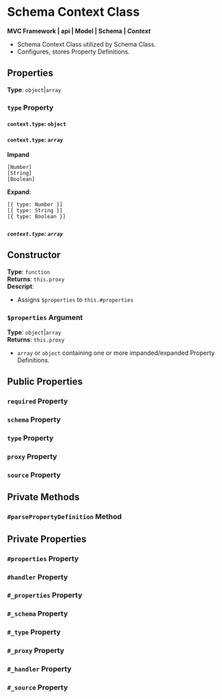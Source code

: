 # Schema Context Class
**MVC Framework \| api \| Model \| Schema \| *Context***  
 - Schema Context Class utilized by Schema Class.  
 - Configures, stores Property Definitions.  

## Properties
**Type**: `object`\|`array`
###  `type` Property
#### `context.type`: `object`  
#### `context.type`: `array`  
**Impand**
```
[Number]
[String]
[Boolean]
```
**Expand**:  
```
[{ type: Number }]
[{ type: String }]
[{ type: Boolean }]
```
#####
##### `context.type`: `array`  

## Constructor
**Type**: `function`  
**Returns**: `this.proxy`  
**Descript**:  
 - Assigns `$properties` to `this.#properties`
### `$properties` Argument
**Type**: `object`\|`array`  
**Returns**:  `this.proxy`  
 - `array` or `object` containing one or more impanded/expanded Property Definitions.  

## Public Properties
### `required` Property
### `schema` Property
### `type` Property
### `proxy` Property
### `source` Property

## Private Methods
### `#parsePropertyDefinition` Method

## Private Properties
### `#properties` Property
### `#handler` Property
### `#_properties` Property
### `#_schema` Property
### `#_type` Property
### `#_proxy` Property
### `#_handler` Property
### `#_source` Property